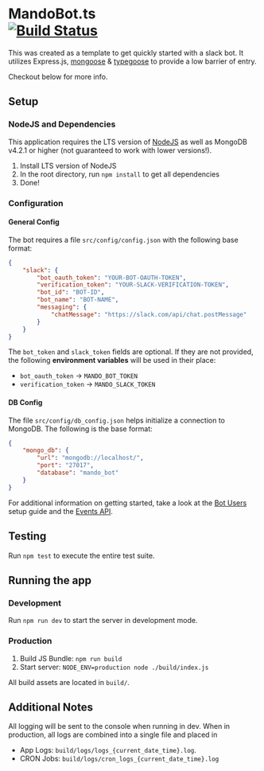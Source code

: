 # MandoBot.ts <br/>[![Build Status](https://travis-ci.org/bill-ahmed/mando_bot.svg?branch=master)](https://travis-ci.org/bill-ahmed/mando_bot)

This was created as a template to get quickly started with a slack bot. It utilizes Express.js, [mongoose](https://github.com/Automattic/mongoose) & [typegoose](https://github.com/typegoose/typegoose/) to provide a low barrier of entry.

Checkout below for more info.

## Setup

### NodeJS and Dependencies
This application requires the LTS version of [NodeJS](https://nodejs.org/en/download/) as well as MongoDB v4.2.1 or higher (not guaranteed to work with lower versions!).

1. Install LTS version of NodeJS
2. In the root directory, run `npm install` to get all dependencies
3. Done!

### Configuration
#### General Config
The bot requires a file `src/config/config.json` with the following base format:

```json
{
    "slack": {
        "bot_oauth_token": "YOUR-BOT-OAUTH-TOKEN",
        "verification_token": "YOUR-SLACK-VERIFICATION-TOKEN",
        "bot_id": "BOT-ID",
        "bot_name": "BOT-NAME",
        "messaging": {
            "chatMessage": "https://slack.com/api/chat.postMessage"
        }
    }
}
```
The `bot_token` and `slack_token` fields are optional. If they are not provided, the following **environment variables** will be used in their place:
* `bot_oauth_token` -> `MANDO_BOT_TOKEN`
* `verification_token` -> `MANDO_SLACK_TOKEN`

#### DB Config
The file `src/config/db_config.json` helps initialize a connection to MongoDB. The following is the base format:

```json
{
    "mongo_db": {
        "url": "mongodb://localhost/",
        "port": "27017",
        "database": "mando_bot"
    }
}
```

For additional information on getting started, take a look at the [Bot Users](https://api.slack.com/bot-users) setup guide and the [Events API](https://api.slack.com/events-api).

## Testing
Run `npm test` to execute the entire test suite.

## Running the app
### Development
Run `npm run dev` to start the server in development mode. 

### Production
1. Build JS Bundle: `npm run build`
2. Start server: `NODE_ENV=production node ./build/index.js`

All build assets are located in `build/`.

## Additional Notes
All logging will be sent to the console when running in dev. When in production, all logs are combined into a single file and placed in 
* App Logs: `build/logs/logs_{current_date_time}.log`.
* CRON Jobs: `build/logs/cron_logs_{current_date_time}.log`